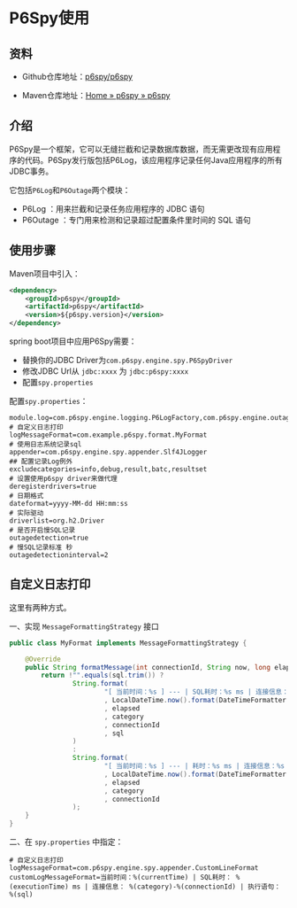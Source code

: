 # P6Spy使用

## 资料

- Github仓库地址：[p6spy/p6spy](https://github.com/p6spy/p6spy)

- Maven仓库地址：[Home » p6spy » p6spy](https://mvnrepository.com/artifact/p6spy/p6spy)

## 介绍

P6Spy是一个框架，它可以无缝拦截和记录数据库数据，而无需更改现有应用程序的代码。P6Spy发行版包括P6Log，该应用程序记录任何Java应用程序的所有JDBC事务。

它包括`P6Log`和`P6Outage`两个模块：

- P6Log ：用来拦截和记录任务应用程序的 JDBC 语句
- P6Outage ：专门用来检测和记录超过配置条件里时间的 SQL 语句

## 使用步骤

Maven项目中引入：

```xml
<dependency>
    <groupId>p6spy</groupId>
    <artifactId>p6spy</artifactId>
    <version>${p6spy.version}</version>
</dependency>
```

spring boot项目中应用P6Spy需要：

- 替换你的JDBC Driver为`com.p6spy.engine.spy.P6SpyDriver`
- 修改JDBC Url从 `jdbc:xxxx` 为 `jdbc:p6spy:xxxx`
- 配置`spy.properties`

配置`spy.properties`：

```properties
module.log=com.p6spy.engine.logging.P6LogFactory,com.p6spy.engine.outage.P6OutageFactory
# 自定义日志打印
logMessageFormat=com.example.p6spy.format.MyFormat
# 使用日志系统记录sql
appender=com.p6spy.engine.spy.appender.Slf4JLogger
## 配置记录Log例外
excludecategories=info,debug,result,batc,resultset
# 设置使用p6spy driver来做代理
deregisterdrivers=true
# 日期格式
dateformat=yyyy-MM-dd HH:mm:ss
# 实际驱动
driverlist=org.h2.Driver
# 是否开启慢SQL记录
outagedetection=true
# 慢SQL记录标准 秒
outagedetectioninterval=2
```

## 自定义日志打印

这里有两种方式。

一、实现 `MessageFormattingStrategy` 接口

```java
public class MyFormat implements MessageFormattingStrategy {

    @Override
    public String formatMessage(int connectionId, String now, long elapsed, String category, String prepared, String sql, String url) {
        return !"".equals(sql.trim()) ?
                String.format(
                        "[ 当前时间：%s ] --- | SQL耗时：%s ms | 连接信息：%s - %s | 执行语句 : %s"
                        , LocalDateTime.now().format(DateTimeFormatter.ofPattern("yyyy-MM-dd HH:mm:ss"))
                        , elapsed
                        , category
                        , connectionId
                        , sql
                )
                :
                String.format(
                        "[ 当前时间：%s ] --- | 耗时：%s ms | 连接信息：%s - %s"
                        , LocalDateTime.now().format(DateTimeFormatter.ofPattern("yyyy-MM-dd HH:mm:ss"))
                        , elapsed
                        , category
                        , connectionId
                );
    }
}
```

二、在 `spy.properties` 中指定：

```properties
# 自定义日志打印
logMessageFormat=com.p6spy.engine.spy.appender.CustomLineFormat
customLogMessageFormat=当前时间：%(currentTime) | SQL耗时： %(executionTime) ms | 连接信息： %(category)-%(connectionId) | 执行语句： %(sql)
```
